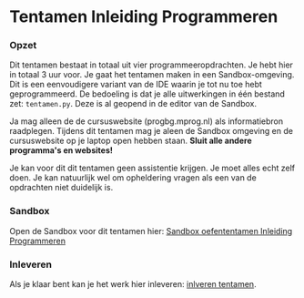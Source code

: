 # Tentamen Inleiding Programmeren

### Opzet

Dit tentamen bestaat in totaal uit vier programmeeropdrachten. Je hebt hier in totaal 3 uur voor. Je gaat
het tentamen maken in een Sandbox-omgeving. Dit is een eenvoudigere variant van de IDE waarin je tot nu toe
hebt geprogrammeerd. De bedoeling is dat je alle uitwerkingen in één bestand zet: `tentamen.py`. Deze is al
geopend in de editor van de Sandbox.

Ja mag alleen de de cursuswebsite (progbg.mprog.nl) als informatiebron raadplegen. Tijdens dit tentamen
mag je aleen de Sandbox omgeving en de cursuswebsite op je laptop open hebben staan. **Sluit
alle andere programma's en websites!**

Je kan voor dit dit tentamen geen assistentie krijgen. Je moet alles echt zelf doen. Je kan natuurlijk wel om
opheldering vragen als een van de opdrachten niet duidelijk is.

### Sandbox

Open de Sandbox voor dit tentamen hier: [Sandbox oefententamen Inleiding Programmeren](http://bit.ly/2H9GA7R)

### Inleveren

Als je klaar bent kan je het werk hier inleveren: [inlveren tentamen](/hertentamen/submit).
